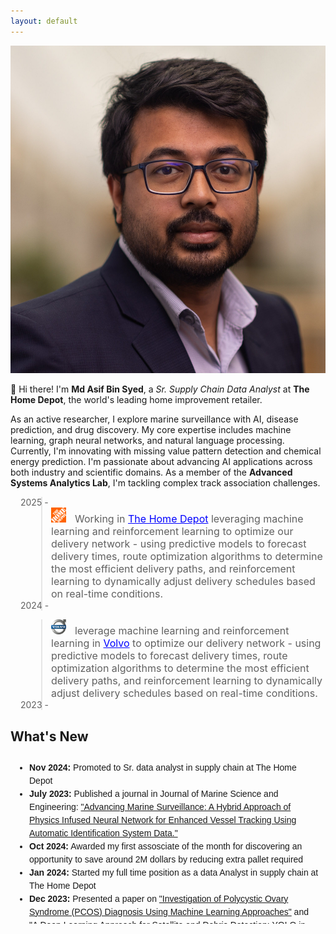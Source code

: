 ```yaml
---
layout: default
---
```


<img class="profile-picture" src="asif_headshot.webp" >

👋 Hi there! I'm **Md Asif Bin Syed**, a *Sr. Supply Chain Data Analyst* at **The Home Depot**, the world's leading home improvement retailer. 

As an active researcher, I explore marine surveillance with AI, disease prediction, and drug discovery. My core expertise includes machine learning, graph neural networks, and natural language processing. Currently, I'm innovating with missing value pattern detection and chemical energy prediction. I'm passionate about advancing AI applications across both industry and scientific domains. As a member of the **Advanced Systems Analytics Lab**, I'm tackling complex track association challenges.


<blockquote style="margin-left: 3.5em;">
    <div style="display: flex; align-items: left; margin-left: -3.5em;">2025 - </div>
    <img src="the-home-depot.png" alt="Employer 1" style="width: 24px; height: 24px; margin-right: 10px;">
  <font size="3"> Working in <a href="https://www.homedepot.com" style="color: blue;">The Home Depot</a> leveraging machine learning and reinforcement learning to optimize our delivery network - using predictive models to forecast delivery times, route optimization algorithms to determine the most efficient delivery paths, and reinforcement learning to dynamically adjust delivery schedules based on real-time conditions.</font>
 <div style="display: flex; align-items: left; margin-left: -3.5em;">2024 - </div>
</blockquote>

<blockquote style="margin-left: 3.5em;">
    <img src="volvo.svg" alt="Employer 1" style="width: 24px; height: 24px; margin-right: 10px;">
  <font size="3">leverage machine learning and reinforcement learning in <a href="https://www.homedepot.com" style="color: blue;">Volvo</a>  to optimize our delivery network - using predictive models to forecast delivery times, route optimization algorithms to determine the most efficient delivery paths, and reinforcement learning to dynamically adjust delivery schedules based on real-time conditions.</font>
 <div style="display: flex; align-items: left; margin-left: -3.5em;">2023 - </div>
</blockquote>

<h2>What's New</h2>
<div style="max-height: 250px; overflow-y: auto; padding: 10px; font-family: Arial, sans-serif; line-height: 1.5;">
    <ul style="padding-left: 20px; margin: 0;">
        <li><strong>Nov 2024:</strong> Promoted to  Sr. data analyst in supply chain at The Home Depot</li>
        <li><strong>July 2023:</strong> Published a journal in Journal of Marine Science and Engineering: <a href="https://www.mdpi.com/2077-1312/12/11/1913">"Advancing Marine Surveillance: A Hybrid Approach of Physics Infused Neural Network for Enhanced Vessel Tracking Using Automatic Identification System Data."</a></li>
        <li><strong> Oct 2024:</strong> Awarded my first assosciate of the month for discovering an opportunity to save around 2M dollars by reducing extra pallet required </li>
        <li><strong>Jan 2024:</strong> Started my full time position as a data Analyst in supply chain at The Home Depot</li>
        <li><strong>Dec 2023:</strong> Presented a paper on <a href="https://ieeexplore.ieee.org/abstract/document/10465079">"Investigation of Polycystic Ovary Syndrome (PCOS) Diagnosis Using Machine Learning Approaches"</a> and <a href="https://ieeexplore.ieee.org/abstract/document/10441152">"A Deep Learning Approach for Satellite and Debris Detection: YOLO in Action"</a> at the 2023 5th International Conference on Sustainable Technologies for Industry 5.0 (STI).</li>

        <li><strong>Dec 2023:</strong> Presented a paper on <a href="https://ieeexplore.ieee.org/abstract/document/10441258">"Pediatric Bone Age Prediction Using Deep Learning"</a> and <a href="https://ieeexplore.ieee.org/abstract/document/10464397">"Federated Learning in Manufacturing: A Systematic Review and Pathway to Industry 5.0"</a> at the 2023 26th International Conference on Computer and Information Technology (ICCIT).</li>
        <li><strong> Decemeber 2023:</strong> Completed my Masters in Industrial Engineering and submitted my theisis on  <a href="https://researchrepository.wvu.edu/cgi/viewcontent.cgi?article=12915&context=etd">"Spatio-Temporal Deep Learning Approaches for Addressing Track Association Problem using Automatic Identification System (AIS) Data"</a></li>
        <li><strong>July 2023:</strong> Awarded "Idea of the Month" at Volvo Truck for implementing Power Automate and AI to extract invoice data, saving $200k.</li>
        <li><strong>July 2023:</strong> Published a journal in MDPI Sensors: <a href="https://www.mdpi.com/1424-8220/23/14/6400">"A CNN-LSTM Architecture for Marine Vessel Track Association Using AIS Data."</a></li>
        <li><strong>May 2023:</strong> Finalist in the QCRE Data Challenge for <a href="https://arxiv.org/pdf/2309.13402.pdf">"ML Algorithm Synthesizing Domain Knowledge for Fungal Spore Concentration Prediction."</a></li>
        <li><strong>April 2023:</strong> Submitted a paper to the IISE conference on <a href="https://arxiv.org/abs/2304.01491">"Multi-Model LSTM Architecture for Track Association Using AIS Data."</a></li>
        <li><strong>October 2022:</strong> Chaired a session at the INFORMS Annual Meeting on <a href="https://meetings.informs.org/wordpress/indianapolis2022/">Advanced Machine Learning.</a></li></ul></div>

## 🧑‍💻 Technical Skills

- 🐍 **Programming Languages**: Python , R, SQL,
- 🛠️ **ML DL Framework**: Scikit-learn, Keras, TensorFlow,  PyTorch 
- 📈**Data Analysis**: MS Excel,  Tableau, Power BI 📈
- 🛠️ **MLOps & DevOps**: Docker, Kubernetes, Jenkins, Git, GitHub Actions, AWS, Azure ML, MLflow, DVC, Weights & Biases
- 🚀 **Model Deployment**: FastAPI, Flask, TensorFlow Serving, Model Monitoring, A/B Testing, CI/CD Pipelines
- 📦 **Others**: Containerization, Infrastructure as Code (IaC), Model Versioning, Experiment Tracking, Model Registry


## 🔬Research Interest

My research interests span a wide range of areas in data science and artificial intelligence. I'm passionate about machine learning, deep learning, natural language processing (NLP), and large language model (LLM) applications in supply chain management. Additionally, I have a deep interest in causal inference and graph neural network (GNN) applications in digital health and chemical composition analysis. My recent work focuses on deep learning applications in marine surveillance. I'm also keen on exploring missing value imputation techniques and assessing their credibility in various data analysis contexts.


## Highlighted Publications

1. Haque, T., Syed, M. A. B., Das, S., & Ahmed, I. (2024). **Advancing Marine Surveillance: A Hybrid Approach of Physics Infused Neural Network for Enhanced Vessel Tracking Using Automatic Identification System Data.** Journal of Marine Science and Engineering, 12(11), 1913. https://doi.org/10.3390/jmse12111913
2. Syed, M. A. B., & Ahmed, I. (2023). **A CNN-LSTM Architecture for Marine Vessel Track Association Using Automatic Identification System (AIS) Data**. Sensors, 23(14), 6400. https://doi.org/10.3390/s23146400

## Typography

This is a [link](http://google.com). Something *italics* and something **bold**.

Here is a table

Year | Award | Category
-----|-------|--------
2014 | Emmy  | Won Outstanding Lead Actor in a miniseries or a movie
2015 | BAFTA | Nominated for Best Leading Actor for Sherlock
2014 | Satellite | Won Best Actor miniseries or television film

Here is a horizontal rule

---

Here is a blockquote

> To a great mind, nothing is little

## References

* Foo Bar: Head of Department, Placeholder Names, Lorem
* John Doe: Associate Professor, Department of Computer Science, Ipsum


